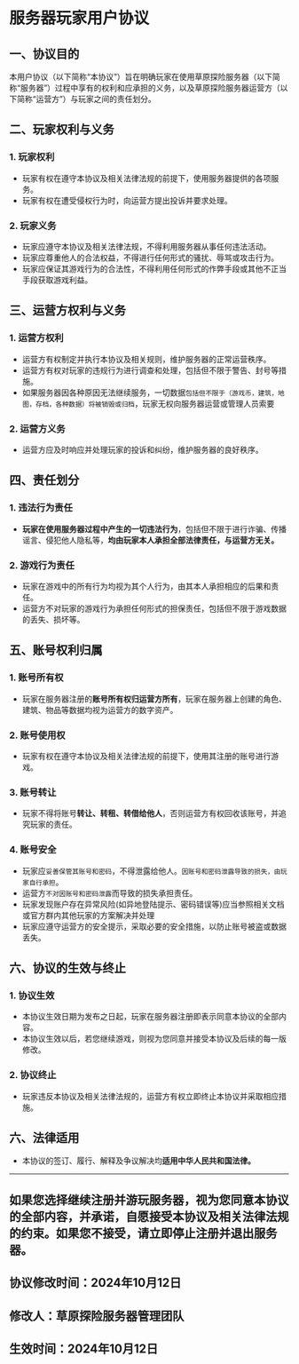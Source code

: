 # 服务器玩家用户协议

## 一、协议目的

本用户协议（以下简称“本协议”）旨在明确玩家在使用草原探险服务器（以下简称“服务器”）过程中享有的权利和应承担的义务，以及草原探险服务器运营方（以下简称“运营方”）与玩家之间的责任划分。

## 二、玩家权利与义务

### 1. 玩家权利

- 玩家有权在遵守本协议及相关法律法规的前提下，使用服务器提供的各项服务。
- 玩家有权在遭受侵权行为时，向运营方提出投诉并要求处理。

### 2. 玩家义务

- 玩家应遵守本协议及相关法律法规，不得利用服务器从事任何违法活动。
- 玩家应尊重他人的合法权益，不得进行任何形式的骚扰、辱骂或攻击行为。
- 玩家应保证其游戏行为的合法性，不得利用任何形式的作弊手段或其他不正当手段获取游戏利益。

## 三、运营方权利与义务

### 1. 运营方权利

- 运营方有权制定并执行本协议及相关规则，维护服务器的正常运营秩序。
- 运营方有权对玩家的违规行为进行调查和处理，包括但不限于警告、封号等措施。
- 如果服务器因各种原因无法继续服务，一切数据`包括但不限于（游戏币，建筑，地图，存档，各种数据）将被销毁或归档`，玩家无权向服务器运营或管理人员索要

### 2. 运营方义务

- 运营方应及时响应并处理玩家的投诉和纠纷，维护服务器的良好秩序。

## 四、责任划分

### 1. 违法行为责任

- **玩家在使用服务器过程中产生的一切违法行为**，包括但不限于进行诈骗、传播谣言、侵犯他人隐私等，**均由玩家本人承担全部法律责任，与运营方无关。**


### 2. 游戏行为责任

- 玩家在游戏中的所有行为均视为其个人行为，由其本人承担相应的后果和责任。
- 运营方不对玩家的游戏行为承担任何形式的担保责任，包括但不限于游戏数据的丢失、损坏等。

## 五、账号权利归属
### 1. 账号所有权

- 玩家在服务器注册的**账号所有权归运营方所有**，玩家在服务器上创建的角色、建筑、物品等数据均视为运营方的数字资产。

### 2. 账号使用权

- 玩家有权在遵守本协议及相关法律法规的前提下，使用其注册的账号进行游戏。

### 3. 账号转让

- 玩家不得将账号**转让、转租、转借给他人**，否则运营方有权回收该账号，并追究玩家的责任。

### 4. 账号安全

- 玩家应`妥善保管其账号和密码`，不得泄露给他人。`因账号和密码泄露导致的损失，由玩家自行承担`。
- 运营方`不对因账号和密码泄露`而导致的损失承担责任。
- 玩家发现账户存在异常风险(如异地登陆提示、密码错误等)应当参照相关文档或官方群内其他玩家的方案解决并处理
- 玩家应遵守运营方的安全提示，采取必要的安全措施，以防止账号被盗或数据丢失。

## 六、协议的生效与终止

### 1. 协议生效

- 本协议生效日期为发布之日起，玩家在服务器注册即表示同意本协议的全部内容。
- 本协议生效以后，若您继续游戏，则视为您同意并接受本协议及后续的每一版修改。

### 2. 协议终止

- 玩家违反本协议及相关法律法规的，运营方有权立即终止本协议并采取相应措施。

## 六、法律适用

- 本协议的签订、履行、解释及争议解决均**适用中华人民共和国法律。**

---

## 如果您选择继续注册并游玩服务器，视为您同意本协议的全部内容，并承诺，自愿接受本协议及相关法律法规的约束。如果您不接受，请立即停止注册并退出服务器。

## 协议修改时间：2024年10月12日
## 修改人：草原探险服务器管理团队
## 生效时间：2024年10月12日
